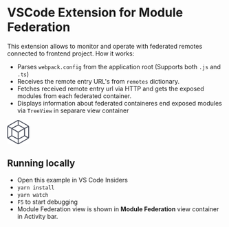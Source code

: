 # VSCode Extension for Module Federation

This extension allows to monitor and operate with federated remotes connected to frontend project. How it works:

- Parses `webpack.config` from the application root (Supports both `.js` and `.ts`)
- Receives the remote entry URL's from `remotes` dictionary.
- Fetches received remote entry url via HTTP and gets the exposed modules from each federated container.
- Displays information about federated containeres end exposed modules via `TreeView` in separare view container


![Package Explorer](./media/mf.png)

## Running locally

- Open this example in VS Code Insiders
- `yarn install`
- `yarn watch`
- `F5` to start debugging
- Module Federation view is shown in **Module Federation** view container in Activity bar.
